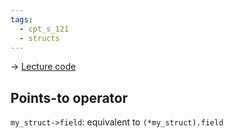 ```yaml
---
tags:
  - cpt_s_121
  - structs
---
```


-> [Lecture code](https://github.com/mathletedev/cpt_s/blob/main/121/lectures/2023-10-27)

## Points-to operator

`my_struct->field`: equivalent to `(*my_struct).field`